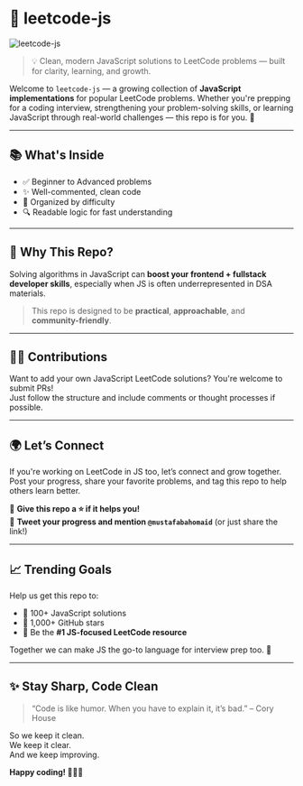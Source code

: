 # 🧠 leetcode-js
![leetcode-js](https://github.com/user-attachments/assets/31bd8cd8-d1aa-411a-8198-b60f0d43ce3a)


> 💡 Clean, modern JavaScript solutions to LeetCode problems — built for clarity, learning, and growth.

Welcome to `leetcode-js` — a growing collection of **JavaScript implementations** for popular LeetCode problems. Whether you're prepping for a coding interview, strengthening your problem-solving skills, or learning JavaScript through real-world challenges — this repo is for you. 🚀

---

## 📚 What's Inside

- ✅ Beginner to Advanced problems
- ✨ Well-commented, clean code
- 📁 Organized by difficulty
- 🔍 Readable logic for fast understanding

---

## 🧠 Why This Repo?

Solving algorithms in JavaScript can **boost your frontend + fullstack developer skills**, especially when JS is often underrepresented in DSA materials.

> This repo is designed to be **practical**, **approachable**, and **community-friendly**.

---

## 🧑‍💻 Contributions

Want to add your own JavaScript LeetCode solutions? You're welcome to submit PRs!  
Just follow the structure and include comments or thought processes if possible.

---

## 🌍 Let’s Connect

If you're working on LeetCode in JS too, let’s connect and grow together.  
Post your progress, share your favorite problems, and tag this repo to help others learn better.

📌 **Give this repo a ⭐ if it helps you!**  
📢 **Tweet your progress and mention `@mustafabahomaid`** (or just share the link!)

---

## 📈 Trending Goals

Help us get this repo to:

- 💯 100+ JavaScript solutions  
- 🌟 1,000+ GitHub stars  
- 🚀 Be the **#1 JS-focused LeetCode resource**

Together we can make JS the go-to language for interview prep too. 💪

---

## ✨ Stay Sharp, Code Clean

> “Code is like humor. When you have to explain it, it’s bad.” – Cory House

So we keep it clean.  
We keep it clear.  
And we keep improving.

**Happy coding! 🧑‍💻💥**
